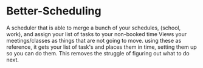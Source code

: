 # Better-Scheduling
A scheduler that is able to merge a bunch of your schedules, (school, work), and assign your list of tasks to your non-booked time
Views your meetings/classes as things that are not going to move. using these as reference, it gets your list of task's and 
places them in time, setting them up so you can do them. This removes the struggle of figuring out what to do next.
